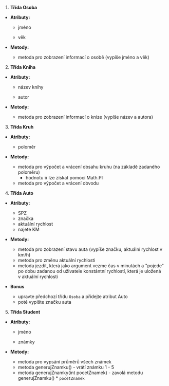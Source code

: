 1. **Třída Osoba**

- **Atributy:**

    - jméno

    - věk

- **Metody:**

    - metoda pro zobrazení informací o osobě (vypíše jméno a věk)

2. **Třída Kniha**

- **Atributy:**

  - název knihy

  - autor

- **Metody:**

  - metoda pro zobrazení informací o knize (vypíše název a autora)


3. **Třída Kruh**

- **Atributy:**

    - poloměr

- **Metody:**

    - metoda pro výpočet a vrácení obsahu kruhu (na základě zadaného poloměru)
        - hodnotu π lze získat pomocí Math.PI
    - metoda pro výpočet a vrácení obvodu

4. **Třída Auto**

- **Atributy:**

    - SPZ
    - značka
    - aktuální rychlost
    - najete KM

- **Metody:**

    - metoda pro zobrazení stavu auta (vypíše značku, aktuální rychlost v km/h)
    - metoda pro změnu aktuální rychlosti
    - metoda jezdit, která jako argument vezme čas v minutách a "pojede" po dobu zadanou od uživatele konstántní
      rychlostí, která je uložená v aktuální rychlosti

- **Bonus**
    - upravte předchozí třídu `Osoba` a přidejte atribut Auto
    - poté vypište značku auta

  
5. **Třída Student**

- **Atributy:**

    - jméno

    - známky

- **Metody:**

    - metoda pro vypsání průměrů všech známek
    - metoda generujZnamku() - vrátí známku 1 - 5
    - metoda generujZnamky(int pocetZnamek) - zavolá metodu generujZnamku() * `pocetZnamek`
